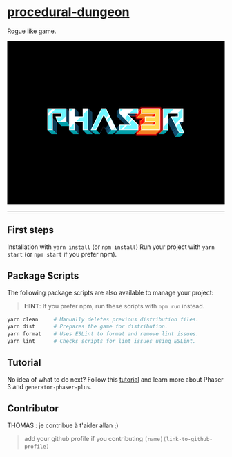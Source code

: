 # [procedural-dungeon](http://procedural-dungeon.surge.sh)

Rogue like game.

![Screenshot](screenshot.png)

---

## First steps
Installation with `yarn install` (or `npm install`)
Run your project with `yarn start` (or `npm start` if you prefer npm).

## Package Scripts

The following package scripts are also available to manage your project:

>   **HINT**: If you prefer npm, run these scripts with `npm run` instead.

```sh
yarn clean     # Manually deletes previous distribution files.
yarn dist      # Prepares the game for distribution.
yarn format    # Uses ESLint to format and remove lint issues.
yarn lint      # Checks scripts for lint issues using ESLint.
```

## Tutorial

No idea of what to do next? Follow this [tutorial][t] and learn more about
Phaser 3 and `generator-phaser-plus`.

[t]: https://github.com/rblopes/generator-phaser-plus#a-brief-tutorial

## Contributor

THOMAS : je contribue à t'aider allan ;)

> add your github profile if you contributing `[name](link-to-github-profile)`
